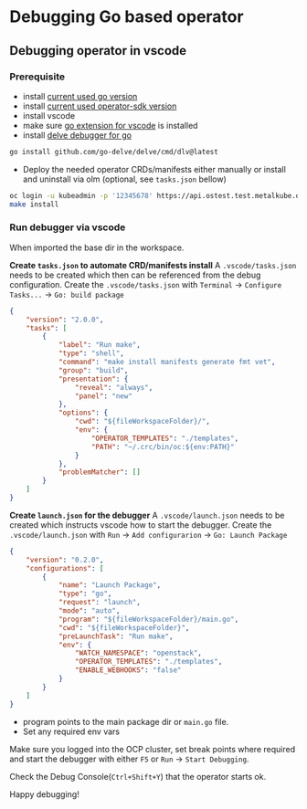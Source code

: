 # Debugging Go based operator

## Debugging operator in vscode

### Prerequisite

* install [current used go version](https://github.com/openstack-k8s-operators/install_yamls/blob/master/devsetup/vars/default.yaml)
* install [current used operator-sdk version](https://github.com/openstack-k8s-operators/install_yamls/blob/master/devsetup/vars/default.yaml)
* install vscode
* make sure [go extension for vscode](https://marketplace.visualstudio.com/items?itemName=golang.Go)
is installed
* install [delve debugger for go](https://github.com/go-delve/delve)
```bash
go install github.com/go-delve/delve/cmd/dlv@latest
```
* Deploy the needed operator CRDs/manifests either manually or install and uninstall via olm (optional, see `tasks.json` bellow)
```bash
oc login -u kubeadmin -p '12345678' https://api.ostest.test.metalkube.org:6443
make install
```

### Run debugger via vscode

When imported the base dir in the workspace.

**Create `tasks.json` to automate CRD/manifests install**
A `.vscode/tasks.json` needs to be created which then can be referenced from the debug configuration. Create the `.vscode/tasks.json` with `Terminal` -> `Configure Tasks...` -> `Go: build package`
```json
{
    "version": "2.0.0",
    "tasks": [
        {
            "label": "Run make",
            "type": "shell",
            "command": "make install manifests generate fmt vet",
            "group": "build",
            "presentation": {
                "reveal": "always",
                "panel": "new"
            },
            "options": {
                "cwd": "${fileWorkspaceFolder}/",
                "env": {
                    "OPERATOR_TEMPLATES": "./templates",
                    "PATH": "~/.crc/bin/oc:${env:PATH}"
                }
            },
            "problemMatcher": []
        }
    ]
}
```

**Create `launch.json` for the debugger**
A `.vscode/launch.json` needs to be created which instructs vscode how to start the debugger. Create the `.vscode/launch.json` with `Run` -> `Add configurarion` -> `Go: Launch Package`
```json
{
    "version": "0.2.0",
    "configurations": [
        {
            "name": "Launch Package",
            "type": "go",
            "request": "launch",
            "mode": "auto",
            "program": "${fileWorkspaceFolder}/main.go",
            "cwd": "${fileWorkspaceFolder}",
            "preLaunchTask": "Run make",
            "env": {
                "WATCH_NAMESPACE": "openstack",
                "OPERATOR_TEMPLATES": "./templates",
                "ENABLE_WEBHOOKS": "false"
            }
        }
    ]
}
```

* program points to the main package dir or `main.go` file.
* Set any required env vars

Make sure you logged into the OCP cluster, set break points where required and start the debugger with either `F5` or `Run` -> `Start Debugging`.

Check the Debug Console(`Ctrl+Shift+Y`) that the operator starts ok.

Happy debugging!
